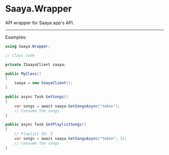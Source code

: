 # Saaya.Wrapper

API wrapper for Saaya app's API.

---

Examples:

```cs
using Saaya.Wrapper;

// Class code

private ISaayaClient saaya;

public MyClass()
{
	saaya = new SaayaClient();
}

public async Task GetSongs()
{
	var songs = await saaya.GetSongsAsync("token");
	// Consume the songs
}

public async Task GetPlaylistSongs()
{
	// Playlist ID: 3
	var songs = await saaya.GetSongsAsync("token", 3);
	// Consume the songs
}
```